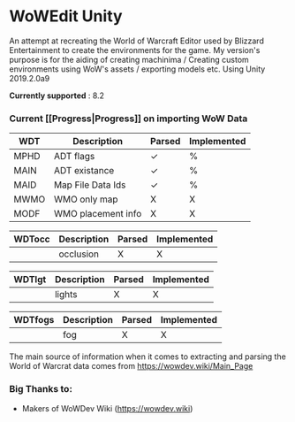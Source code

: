 # WoWEdit Unity
An attempt at recreating the World of Warcraft Editor used by Blizzard Entertainment to create the environments for the game.
My version's purpose is for the aiding of creating machinima / Creating custom environments using WoW's assets / exporting models etc.
Using Unity 2019.2.0a9

**Currently supported** : 8.2

### Current [[Progress|Progress]] on importing WoW Data

| WDT | Description | Parsed | Implemented |
|----|----|----|----|
| MPHD | ADT flags | ✓ | % |
| MAIN | ADT existance | ✓ | % |
| MAID | Map File Data Ids | ✓ | % |
| MWMO | WMO only map | X | X |
| MODF | WMO placement info | X | X |

| WDTocc | Description | Parsed | Implemented |
|----|----|----|----|
|  | occlusion | X | X |

| WDTlgt | Description | Parsed | Implemented |
|----|----|----|----|
|  | lights | X | X |

| WDTfogs | Description | Parsed | Implemented |
|----|----|----|----|
|  | fog | X | X |




      
The main source of information when it comes to extracting and parsing the World of Warcrat data comes from https://wowdev.wiki/Main_Page 

### Big Thanks to:
* Makers of WoWDev Wiki (https://wowdev.wiki)
